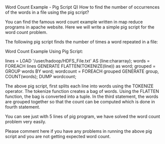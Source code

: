  Word Count Example - Pig Script
Q) How to find the number of occurrences of the words in a file using the pig script?

You can find the famous word count example written in map reduce programs in apache website. Here we will write a simple pig script for the word count problem.

The following pig script finds the number of times a word repeated in  a file:

Word Count Example Using Pig Script:

lines = LOAD '/user/hadoop/HDFS_File.txt' AS (line:chararray);
words = FOREACH lines GENERATE FLATTEN(TOKENIZE(line)) as word;
grouped = GROUP words BY word;
wordcount = FOREACH grouped GENERATE group, COUNT(words);
DUMP wordcount;


The above pig script, first splits each line into words using the TOKENIZE operator. The tokenize function creates a bag of words. Using the FLATTEN function, the bag is converted into a tuple. In the third statement, the words are grouped together so that the count can be computed which is done in fourth statement.

You can see just with 5 lines of pig program, we have solved the word count problem very easily.

Please comment here if you have any problems in running the above pig script and you are not getting expected word count. 
